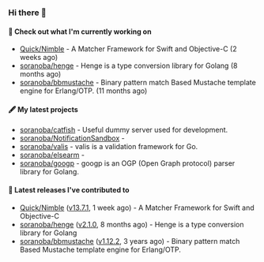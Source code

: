 ### Hi there 👋

#### 👷  Check out what I'm currently working on

- [Quick/Nimble](https://github.com/Quick/Nimble) - A Matcher Framework for Swift and Objective-C (2 weeks ago)
- [soranoba/henge](https://github.com/soranoba/henge) - Henge is a type conversion library for Golang (8 months ago)
- [soranoba/bbmustache](https://github.com/soranoba/bbmustache) - Binary pattern match Based Mustache template engine for Erlang/OTP. (11 months ago)

#### 🖋️  My latest projects

- [soranoba/catfish](https://github.com/soranoba/catfish) - Useful dummy server used for development.
- [soranoba/NotificationSandbox](https://github.com/soranoba/NotificationSandbox) - 
- [soranoba/valis](https://github.com/soranoba/valis) - valis is a validation framework for Go.
- [soranoba/elsearm](https://github.com/soranoba/elsearm) - 
- [soranoba/googp](https://github.com/soranoba/googp) - googp is an OGP (Open Graph protocol) parser library for Golang.

#### 🚀  Latest releases I've contributed to

- [Quick/Nimble](https://github.com/Quick/Nimble) ([v13.7.1](https://github.com/Quick/Nimble/releases/tag/v13.7.1), 1 week ago) - A Matcher Framework for Swift and Objective-C
- [soranoba/henge](https://github.com/soranoba/henge) ([v2.1.0](https://github.com/soranoba/henge/releases/tag/v2.1.0), 8 months ago) - Henge is a type conversion library for Golang
- [soranoba/bbmustache](https://github.com/soranoba/bbmustache) ([v1.12.2](https://github.com/soranoba/bbmustache/releases/tag/v1.12.2), 3 years ago) - Binary pattern match Based Mustache template engine for Erlang/OTP.

